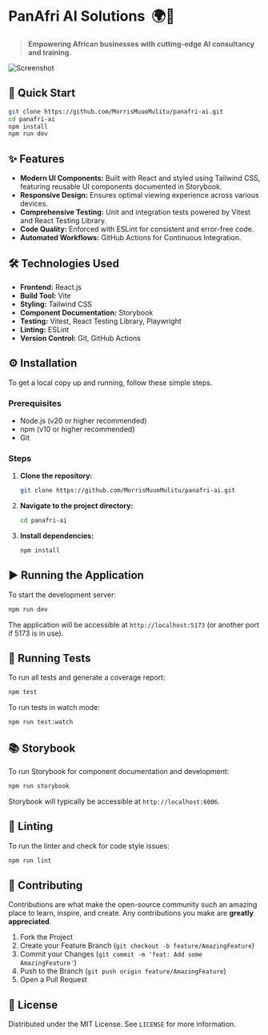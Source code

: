 # PanAfri AI Solutions &nbsp;🌍🧠

> **Empowering African businesses with cutting-edge AI consultancy and training.**

![Screenshot](./public/preview.png)

## 🚀 Quick Start

```bash
git clone https://github.com/MorrisMuuoMulitu/panafri-ai.git
cd panafri-ai
npm install
npm run dev
```

## ✨ Features

*   **Modern UI Components:** Built with React and styled using Tailwind CSS, featuring reusable UI components documented in Storybook.
*   **Responsive Design:** Ensures optimal viewing experience across various devices.
*   **Comprehensive Testing:** Unit and integration tests powered by Vitest and React Testing Library.
*   **Code Quality:** Enforced with ESLint for consistent and error-free code.
*   **Automated Workflows:** GitHub Actions for Continuous Integration.

## 🛠️ Technologies Used

*   **Frontend:** React.js
*   **Build Tool:** Vite
*   **Styling:** Tailwind CSS
*   **Component Documentation:** Storybook
*   **Testing:** Vitest, React Testing Library, Playwright
*   **Linting:** ESLint
*   **Version Control:** Git, GitHub Actions

## ⚙️ Installation

To get a local copy up and running, follow these simple steps.

### Prerequisites

*   Node.js (v20 or higher recommended)
*   npm (v10 or higher recommended)
*   Git

### Steps

1.  **Clone the repository:**

    ```bash
    git clone https://github.com/MorrisMuuoMulitu/panafri-ai.git
    ```

2.  **Navigate to the project directory:**

    ```bash
    cd panafri-ai
    ```

3.  **Install dependencies:**

    ```bash
    npm install
    ```

## ▶️ Running the Application

To start the development server:

```bash
npm run dev
```

The application will be accessible at `http://localhost:5173` (or another port if 5173 is in use).

## 🧪 Running Tests

To run all tests and generate a coverage report:

```bash
npm test
```

To run tests in watch mode:

```bash
npm run test:watch
```

## 📚 Storybook

To run Storybook for component documentation and development:

```bash
npm run storybook
```

Storybook will typically be accessible at `http://localhost:6006`.

## 🧹 Linting

To run the linter and check for code style issues:

```bash
npm run lint
```

## 🤝 Contributing

Contributions are what make the open-source community such an amazing place to learn, inspire, and create. Any contributions you make are **greatly appreciated**.

1.  Fork the Project
2.  Create your Feature Branch (`git checkout -b feature/AmazingFeature`)
3.  Commit your Changes (`git commit -m 'feat: Add some AmazingFeature'`)
4.  Push to the Branch (`git push origin feature/AmazingFeature`)
5.  Open a Pull Request

## 📄 License

Distributed under the MIT License. See `LICENSE` for more information.
